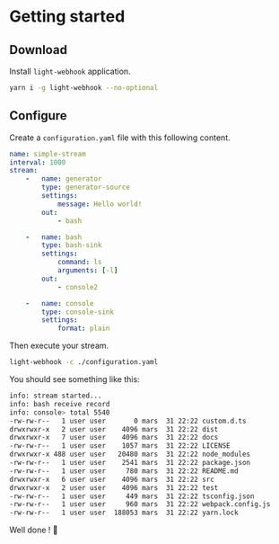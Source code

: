 # Getting started

## Download 

Install `light-webhook` application.

```bash
yarn i -g light-webhook --no-optional
```

## Configure

Create a `configuration.yaml` file with this following content.

```yaml
name: simple-stream
interval: 1000
stream:
    -   name: generator
        type: generator-source
        settings:
            message: Hello world!
        out:
            - bash

    -   name: bash
        type: bash-sink
        settings:
            command: ls
            arguments: [-l]
        out:
            - console2

    -   name: console
        type: console-sink
        settings:
            format: plain

```

Then execute your stream.

```bash
light-webhook -c ./configuration.yaml
```

You should see something like this:


```bash
info: stream started...
info: bash receive record
info: console> total 5540
-rw-rw-r--   1 user user       0 mars  31 22:22 custom.d.ts
drwxrwxr-x   2 user user    4096 mars  31 22:22 dist
drwxrwxr-x   7 user user    4096 mars  31 22:22 docs
-rw-rw-r--   1 user user    1057 mars  31 22:22 LICENSE
drwxrwxr-x 488 user user   20480 mars  31 22:22 node_modules
-rw-rw-r--   1 user user    2541 mars  31 22:22 package.json
-rw-rw-r--   1 user user     780 mars  31 22:22 README.md
drwxrwxr-x   6 user user    4096 mars  31 22:22 src
drwxrwxr-x   2 user user    4096 mars  31 22:22 test
-rw-rw-r--   1 user user     449 mars  31 22:22 tsconfig.json
-rw-rw-r--   1 user user     960 mars  31 22:22 webpack.config.js
-rw-rw-r--   1 user user  188053 mars  31 22:22 yarn.lock

```
Well done ! :100:
